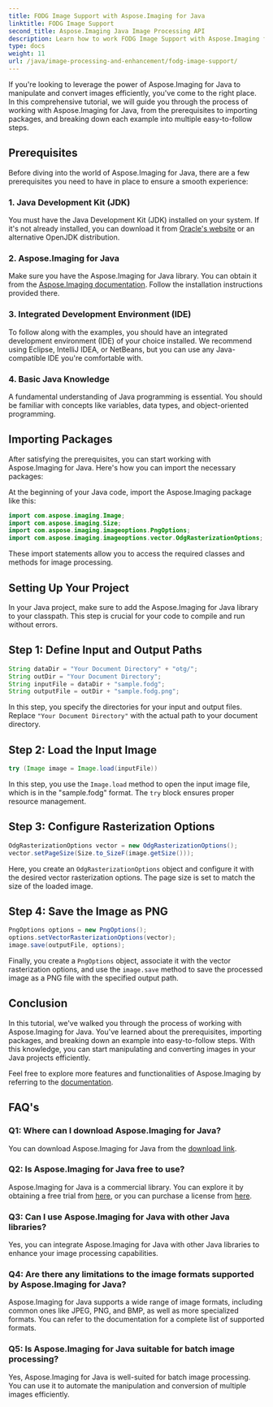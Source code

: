 ```yaml
---
title: FODG Image Support with Aspose.Imaging for Java
linktitle: FODG Image Support
second_title: Aspose.Imaging Java Image Processing API
description: Learn how to work FODG Image Support with Aspose.Imaging for Java. A powerful library for image manipulation and conversion.
type: docs
weight: 11
url: /java/image-processing-and-enhancement/fodg-image-support/
---
```

If you're looking to leverage the power of Aspose.Imaging for Java to manipulate and convert images efficiently, you've come to the right place. In this comprehensive tutorial, we will guide you through the process of working with Aspose.Imaging for Java, from the prerequisites to importing packages, and breaking down each example into multiple easy-to-follow steps.

## Prerequisites

Before diving into the world of Aspose.Imaging for Java, there are a few prerequisites you need to have in place to ensure a smooth experience:

### 1. Java Development Kit (JDK)

You must have the Java Development Kit (JDK) installed on your system. If it's not already installed, you can download it from [Oracle's website](https://www.oracle.com/java/technologies/javase-downloads) or an alternative OpenJDK distribution.

### 2. Aspose.Imaging for Java

Make sure you have the Aspose.Imaging for Java library. You can obtain it from the [Aspose.Imaging documentation](https://reference.aspose.com/imaging/java/). Follow the installation instructions provided there.

### 3. Integrated Development Environment (IDE)

To follow along with the examples, you should have an integrated development environment (IDE) of your choice installed. We recommend using Eclipse, IntelliJ IDEA, or NetBeans, but you can use any Java-compatible IDE you're comfortable with.

### 4. Basic Java Knowledge

A fundamental understanding of Java programming is essential. You should be familiar with concepts like variables, data types, and object-oriented programming.

## Importing Packages

After satisfying the prerequisites, you can start working with Aspose.Imaging for Java. Here's how you can import the necessary packages:

At the beginning of your Java code, import the Aspose.Imaging package like this:

```java
import com.aspose.imaging.Image;
import com.aspose.imaging.Size;
import com.aspose.imaging.imageoptions.PngOptions;
import com.aspose.imaging.imageoptions.vector.OdgRasterizationOptions;
```

These import statements allow you to access the required classes and methods for image processing.

## Setting Up Your Project

In your Java project, make sure to add the Aspose.Imaging for Java library to your classpath. This step is crucial for your code to compile and run without errors.

## Step 1: Define Input and Output Paths

```java
String dataDir = "Your Document Directory" + "otg/";
String outDir = "Your Document Directory";
String inputFile = dataDir + "sample.fodg";
String outputFile = outDir + "sample.fodg.png";
```

In this step, you specify the directories for your input and output files. Replace `"Your Document Directory"` with the actual path to your document directory.

## Step 2: Load the Input Image

```java
try (Image image = Image.load(inputFile))
```

In this step, you use the `Image.load` method to open the input image file, which is in the "sample.fodg" format. The `try` block ensures proper resource management.

## Step 3: Configure Rasterization Options

```java
OdgRasterizationOptions vector = new OdgRasterizationOptions();
vector.setPageSize(Size.to_SizeF(image.getSize()));
```

Here, you create an `OdgRasterizationOptions` object and configure it with the desired vector rasterization options. The page size is set to match the size of the loaded image.

## Step 4: Save the Image as PNG

```java
PngOptions options = new PngOptions();
options.setVectorRasterizationOptions(vector);
image.save(outputFile, options);
```

Finally, you create a `PngOptions` object, associate it with the vector rasterization options, and use the `image.save` method to save the processed image as a PNG file with the specified output path.

## Conclusion

In this tutorial, we've walked you through the process of working with Aspose.Imaging for Java. You've learned about the prerequisites, importing packages, and breaking down an example into easy-to-follow steps. With this knowledge, you can start manipulating and converting images in your Java projects efficiently.

Feel free to explore more features and functionalities of Aspose.Imaging by referring to the [documentation](https://reference.aspose.com/imaging/java/).

## FAQ's

### Q1: Where can I download Aspose.Imaging for Java?

You can download Aspose.Imaging for Java from the [download link](https://releases.aspose.com/imaging/java/).

### Q2: Is Aspose.Imaging for Java free to use?

Aspose.Imaging for Java is a commercial library. You can explore it by obtaining a free trial from [here](https://releases.aspose.com/), or you can purchase a license from [here](https://purchase.aspose.com/buy).

### Q3: Can I use Aspose.Imaging for Java with other Java libraries?

Yes, you can integrate Aspose.Imaging for Java with other Java libraries to enhance your image processing capabilities.

### Q4: Are there any limitations to the image formats supported by Aspose.Imaging for Java?

Aspose.Imaging for Java supports a wide range of image formats, including common ones like JPEG, PNG, and BMP, as well as more specialized formats. You can refer to the documentation for a complete list of supported formats.

### Q5: Is Aspose.Imaging for Java suitable for batch image processing?

Yes, Aspose.Imaging for Java is well-suited for batch image processing. You can use it to automate the manipulation and conversion of multiple images efficiently.
